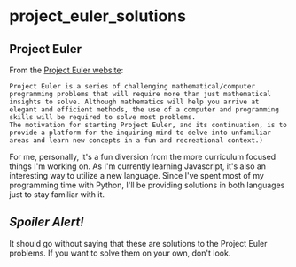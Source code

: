 # project_euler_solutions

## Project Euler

From the [Project Euler website](https://projecteuler.net/about):

```
Project Euler is a series of challenging mathematical/computer programming problems that will require more than just mathematical insights to solve. Although mathematics will help you arrive at elegant and efficient methods, the use of a computer and programming skills will be required to solve most problems.
The motivation for starting Project Euler, and its continuation, is to provide a platform for the inquiring mind to delve into unfamiliar areas and learn new concepts in a fun and recreational context.)
```

For me, personally, it's a fun diversion from the more curriculum focused things I'm working on. As I'm currently learning Javascript, it's also an interesting way to utilize a new language. Since I've spent most of my programming time with Python, I'll be providing solutions in both languages just to stay familiar with it.    

## *Spoiler Alert!*

It should go without saying that these are solutions to the Project Euler problems. If you want to solve them on your own, don't look. 